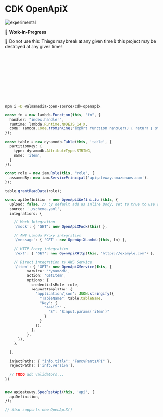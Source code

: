 # CDK OpenApiX

![experimental](https://img.shields.io/badge/stability-experimental-yellow "Stability: Experimental")

🚧 **Work-in-Progress**

🚨 Do not use this: Things may break at any given time & this project may be destroyed at any given time!

<br/><br/><br/><br/><br/><br/><br/><br/><br/>

```sh
npm i -D @almamedia-open-source/cdk-openapix
```

```ts
const fn = new lambda.Function(this, "fn", {
  handler: "index.handler",
  runtime: lambda.Runtime.NODEJS_14_X,
  code: lambda.Code.fromInline('export function handler() { return { statusCode: 200, body: JSON.stringify("hello")} }'),
});

const table = new dynamodb.Table(this, 'table', {
  partitionKey: {
    type: dynamodb.AttributeType.STRING,
    name: 'item',
  }
});

const role = new iam.Role(this, "role", {
  assumedBy: new iam.ServicePrincipal('apigateway.amazonaws.com'),
});

table.grantReadData(role);

const apiDefinition = new OpenApiXDefinition(this, {
  upload: false, // by default add as inline Body, set to true to use as BodyS3Location
  source: './schema.yaml',
  integrations: {

    // Mock Integration
    '/mock': { 'GET': new OpenApiXMock(this) },

    // AWS Lambda Proxy integration
    '/message': { 'GET': new OpenApiXLambda(this, fn) },

    // HTTP Proxy integration
    '/ext': { 'GET': new OpenApiXHttp(this, "https://example.com") },

    // Direct integration to AWS Service
    '/item': { 'GET': new OpenApiXService(this, {
          service: 'dynamodb',
          action: 'GetItem',
          options: {
            credentialsRole: role,
            requestTemplates: {
              'application/json': JSON.stringify({
                "TableName": table.tableName,
                "Key": {
                  "email": {
                    "S": "$input.params('item')"
                  }
                }
              }),
            },
          },
      }),
    },

  },

  injectPaths: { "info.title": "FancyPantsAPI" },
  rejectPaths: ['info.version'],

  // TODO add validators...
})


new apigateway.SpecRestApi(this, 'api', {
  apiDefinition,
});

// Also supports new OpenApiX()
```
